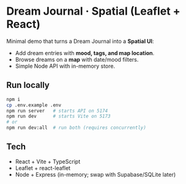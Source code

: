 
# Dream Journal · Spatial (Leaflet + React)

Minimal demo that turns a Dream Journal into a **Spatial UI**:
- Add dream entries with **mood, tags, and map location**.
- Browse dreams on a **map** with date/mood filters.
- Simple Node API with in-memory store.

## Run locally
```bash
npm i
cp .env.example .env
npm run server   # starts API on 5174
npm run dev      # starts Vite on 5173
# or
npm run dev:all  # run both (requires concurrently)
```

## Tech
- React + Vite + TypeScript
- Leaflet + react-leaflet
- Node + Express (in-memory; swap with Supabase/SQLite later)
